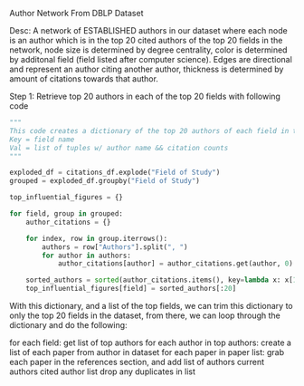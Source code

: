 Author Network From DBLP Dataset

Desc: A network of ESTABLISHED authors in our dataset where each node is an
author which is in the top 20 cited authors of the top 20 fields in the
network, node size is determined by degree centrality, color is determined by
additonal field (field listed after computer science). Edges are directional
and represent an author citing another author, thickness is determined by
amount of citations towards that author.

Step 1: Retrieve top 20 authors in each of the top 20 fields with following code
```python
"""
This code creates a dictionary of the top 20 authors of each field in the DF.
Key = field name
Val = list of tuples w/ author name && citation counts
"""

exploded_df = citations_df.explode("Field of Study")
grouped = exploded_df.groupby("Field of Study")

top_influential_figures = {}

for field, group in grouped:
    author_citations = {}

    for index, row in group.iterrows():
        authors = row["Authors"].split(", ")
        for author in authors:
            author_citations[author] = author_citations.get(author, 0) + row["Citations"]

    sorted_authors = sorted(author_citations.items(), key=lambda x: x[1], reverse=True)
    top_influential_figures[field] = sorted_authors[:20]
```

With this dictionary, and a list of the top fields, we can trim this dictionary 
to only the top 20 fields in the dataset, from there, we can loop through the
dictionary and do the following:

for each field:
    get list of top authors
    for each author in top authors:
        create a list of each paper from author in dataset
        for each paper in paper list:
            grab each paper in the references section, and add list of authors current authors cited author list
        drop any duplicates in list

